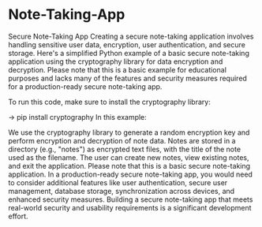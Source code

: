 # Note-Taking-App
Secure Note-Taking App
Creating a secure note-taking application involves handling sensitive user data, encryption, user authentication, and secure storage. Here's a simplified Python example of a basic secure note-taking application using the cryptography library for data encryption and decryption. Please note that this is a basic example for educational purposes and lacks many of the features and security measures required for a production-ready secure note-taking app.

To run this code, make sure to install the cryptography library:

-> pip install cryptography
In this example:

We use the cryptography library to generate a random encryption key and perform encryption and decryption of note data.
Notes are stored in a directory (e.g., "notes") as encrypted text files, with the title of the note used as the filename.
The user can create new notes, view existing notes, and exit the application.
Please note that this is a basic secure note-taking application. In a production-ready secure note-taking app, you would need to consider additional features like user authentication, secure user management, database storage, synchronization across devices, and enhanced security measures. Building a secure note-taking app that meets real-world security and usability requirements is a significant development effort.
